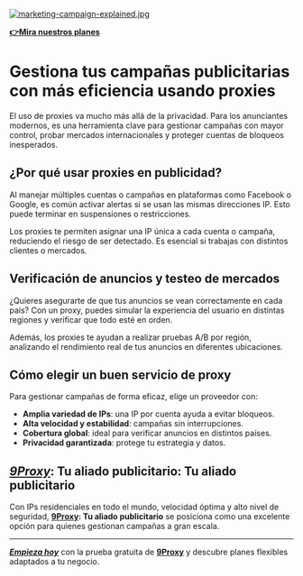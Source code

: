 [![marketing-campaign-explained.jpg](https://i.postimg.cc/9MYtBqTz/marketing-campaign-explained.jpg)](https://postimg.cc/tZ7xqJBH)

[**👉Mira nuestros planes**](https://9proxy.com/pricing/?utm_source=Web2.0&utm_medium=Graphy&utm_id=sophie89)

# Gestiona tus campañas publicitarias con más eficiencia usando proxies

El uso de proxies va mucho más allá de la privacidad. Para los anunciantes modernos, es una herramienta clave para gestionar campañas con mayor control, probar mercados internacionales y proteger cuentas de bloqueos inesperados.

## ¿Por qué usar proxies en publicidad?

Al manejar múltiples cuentas o campañas en plataformas como Facebook o Google, es común activar alertas si se usan las mismas direcciones IP. Esto puede terminar en suspensiones o restricciones.

Los proxies te permiten asignar una IP única a cada cuenta o campaña, reduciendo el riesgo de ser detectado. Es esencial si trabajas con distintos clientes o mercados.

## Verificación de anuncios y testeo de mercados

¿Quieres asegurarte de que tus anuncios se vean correctamente en cada país? Con un proxy, puedes simular la experiencia del usuario en distintas regiones y verificar que todo esté en orden.

Además, los proxies te ayudan a realizar pruebas A/B por región, analizando el rendimiento real de tus anuncios en diferentes ubicaciones.

## Cómo elegir un buen servicio de proxy

Para gestionar campañas de forma eficaz, elige un proveedor con:
- **Amplia variedad de IPs**: una IP por cuenta ayuda a evitar bloqueos.
- **Alta velocidad y estabilidad**: campañas sin interrupciones.
- **Cobertura global**: ideal para verificar anuncios en distintos países.
- **Privacidad garantizada**: protege tu estrategia y datos.

## _[9Proxy](https://9proxy.com/?utm_source=Web2.0&utm_medium=Graphy&utm_id=sophie89)_: Tu aliado publicitario: Tu aliado publicitario

Con IPs residenciales en todo el mundo, velocidad óptima y alto nivel de seguridad, **[9Proxy](https://9proxy.com/?utm_source=Web2.0&utm_medium=Graphy&utm_id=sophie89): Tu aliado publicitario** se posiciona como una excelente opción para quienes gestionan campañas a gran escala.

---

_[**Empieza hoy**](https://9proxy.com/?utm_source=Web2.0&utm_medium=Graphy&utm_id=sophie89)_ con la prueba gratuita de **[9Proxy](https://9proxy.com/?utm_source=Web2.0&utm_medium=Graphy&utm_id=sophie89)** y descubre planes flexibles adaptados a tu negocio.

